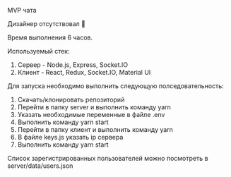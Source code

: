 MVP чата

Дизайнер отсутствовал 🤷

Время выполнения 6 часов.

Используемый стек:
1. Сервер - Node.js, Express, Socket.IO
2. Клиент - React, Redux, Socket.IO, Material UI

Для запуска необходимо выполнить следующую полседовательность:
1. Скачать/клонировать репозиторий
2. Перейти в папку server и выполнить команду yarn
3. Указать необходимые переменные в файле .env
4. Выполнить команду yarn start
5. Перейти в папку клиент и выполнить команду yarn
6. В файле keys.js указать ip сервера
6. Выполнить команду yarn start

Список зарегистрированных пользователей можно посмотреть в server/data/users.json
